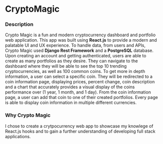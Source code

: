 # CryptoMagic
### Description
Crypto Magic is a fun and modern cryptocurrency dashboard and portfolio web application. This app was built using **React.js** to provide a modern and palatable UI and UX experience. To handle data, from users and APIs, Crypto Magic used **Django Rest Framework** and a **PostgreSQL** database. Upon creating an account and getting authenticated, users are able to create as many portfolios as they desire. They can navigate to the dashboard where they will be able to see the top 10 trending cryptocurrencies, as well as 100 common coins. To get more in depth information, a user can select a specific coin. They will be redirected to a coin information page, displaying prices, percent change, coin description and a chart that accurately provides a visual display of the coins performance over (1 year, 1 month, and 1 day). From the coin information page, a user can add that coin to one of their created portfolios. Every page is able to display coin information in multiple different currencies.
### Why Crypto Magic
I chose to create a crytpocurrency web app to showcase my knowlege of React.js hooks and to gain a further understanding of developing full stack applications. 
